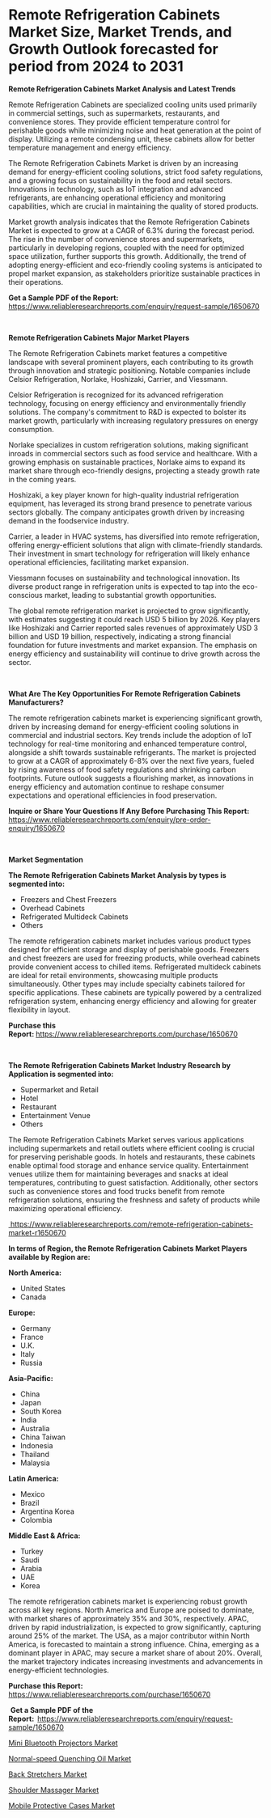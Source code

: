 <p><h1>Remote Refrigeration Cabinets Market Size, Market Trends, and Growth Outlook forecasted for period from 2024 to 2031</h1></p><p><strong>Remote Refrigeration Cabinets Market Analysis and Latest Trends</strong></p>
<p><p>Remote Refrigeration Cabinets are specialized cooling units used primarily in commercial settings, such as supermarkets, restaurants, and convenience stores. They provide efficient temperature control for perishable goods while minimizing noise and heat generation at the point of display. Utilizing a remote condensing unit, these cabinets allow for better temperature management and energy efficiency.</p><p>The Remote Refrigeration Cabinets Market is driven by an increasing demand for energy-efficient cooling solutions, strict food safety regulations, and a growing focus on sustainability in the food and retail sectors. Innovations in technology, such as IoT integration and advanced refrigerants, are enhancing operational efficiency and monitoring capabilities, which are crucial in maintaining the quality of stored products.</p><p>Market growth analysis indicates that the Remote Refrigeration Cabinets Market is expected to grow at a CAGR of 6.3% during the forecast period. The rise in the number of convenience stores and supermarkets, particularly in developing regions, coupled with the need for optimized space utilization, further supports this growth. Additionally, the trend of adopting energy-efficient and eco-friendly cooling systems is anticipated to propel market expansion, as stakeholders prioritize sustainable practices in their operations.</p></p>
<p><strong>Get a Sample PDF of the Report:&nbsp;</strong> <a href="https://www.reliableresearchreports.com/enquiry/request-sample/1650670?utm_campaign=10&utm_medium=2&utm_source=Github&utm_content=ia&utm_term=26092024&utm_id=remote-refrigeration-cabinets">https://www.reliableresearchreports.com/enquiry/request-sample/1650670</a></p>
<p>&nbsp;</p>
<p><strong>Remote Refrigeration Cabinets Major Market Players</strong></p>
<p><p>The Remote Refrigeration Cabinets market features a competitive landscape with several prominent players, each contributing to its growth through innovation and strategic positioning. Notable companies include Celsior Refrigeration, Norlake, Hoshizaki, Carrier, and Viessmann.</p><p>Celsior Refrigeration is recognized for its advanced refrigeration technology, focusing on energy efficiency and environmentally friendly solutions. The company's commitment to R&D is expected to bolster its market growth, particularly with increasing regulatory pressures on energy consumption.</p><p>Norlake specializes in custom refrigeration solutions, making significant inroads in commercial sectors such as food service and healthcare. With a growing emphasis on sustainable practices, Norlake aims to expand its market share through eco-friendly designs, projecting a steady growth rate in the coming years.</p><p>Hoshizaki, a key player known for high-quality industrial refrigeration equipment, has leveraged its strong brand presence to penetrate various sectors globally. The company anticipates growth driven by increasing demand in the foodservice industry.</p><p>Carrier, a leader in HVAC systems, has diversified into remote refrigeration, offering energy-efficient solutions that align with climate-friendly standards. Their investment in smart technology for refrigeration will likely enhance operational efficiencies, facilitating market expansion.</p><p>Viessmann focuses on sustainability and technological innovation. Its diverse product range in refrigeration units is expected to tap into the eco-conscious market, leading to substantial growth opportunities.</p><p>The global remote refrigeration market is projected to grow significantly, with estimates suggesting it could reach USD 5 billion by 2026. Key players like Hoshizaki and Carrier reported sales revenues of approximately USD 3 billion and USD 19 billion, respectively, indicating a strong financial foundation for future investments and market expansion. The emphasis on energy efficiency and sustainability will continue to drive growth across the sector.</p></p>
<p>&nbsp;</p>
<p><strong>What Are The Key Opportunities For Remote Refrigeration Cabinets Manufacturers?</strong></p>
<p><p>The remote refrigeration cabinets market is experiencing significant growth, driven by increasing demand for energy-efficient cooling solutions in commercial and industrial sectors. Key trends include the adoption of IoT technology for real-time monitoring and enhanced temperature control, alongside a shift towards sustainable refrigerants. The market is projected to grow at a CAGR of approximately 6-8% over the next five years, fueled by rising awareness of food safety regulations and shrinking carbon footprints. Future outlook suggests a flourishing market, as innovations in energy efficiency and automation continue to reshape consumer expectations and operational efficiencies in food preservation.</p></p>
<p><strong>Inquire or Share Your Questions If Any Before Purchasing This Report:</strong> <a href="https://www.reliableresearchreports.com/enquiry/pre-order-enquiry/1650670?utm_campaign=10&utm_medium=2&utm_source=Github&utm_content=ia&utm_term=26092024&utm_id=remote-refrigeration-cabinets">https://www.reliableresearchreports.com/enquiry/pre-order-enquiry/1650670</a></p>
<p>&nbsp;</p>
<p><strong>Market Segmentation</strong></p>
<p><strong>The Remote Refrigeration Cabinets Market Analysis by types is segmented into:</strong></p>
<p><ul><li>Freezers and Chest Freezers</li><li>Overhead Cabinets</li><li>Refrigerated Multideck Cabinets</li><li>Others</li></ul></p>
<p><p>The remote refrigeration cabinets market includes various product types designed for efficient storage and display of perishable goods. Freezers and chest freezers are used for freezing products, while overhead cabinets provide convenient access to chilled items. Refrigerated multideck cabinets are ideal for retail environments, showcasing multiple products simultaneously. Other types may include specialty cabinets tailored for specific applications. These cabinets are typically powered by a centralized refrigeration system, enhancing energy efficiency and allowing for greater flexibility in layout.</p></p>
<p><strong>Purchase this Report:&nbsp;</strong><a href="https://www.reliableresearchreports.com/purchase/1650670?utm_campaign=10&utm_medium=2&utm_source=Github&utm_content=ia&utm_term=26092024&utm_id=remote-refrigeration-cabinets">https://www.reliableresearchreports.com/purchase/1650670</a></p>
<p>&nbsp;</p>
<p><strong>The Remote Refrigeration Cabinets Market Industry Research by Application is segmented into:</strong></p>
<p><ul><li>Supermarket and Retail</li><li>Hotel</li><li>Restaurant</li><li>Entertainment Venue</li><li>Others</li></ul></p>
<p><p>The Remote Refrigeration Cabinets Market serves various applications including supermarkets and retail outlets where efficient cooling is crucial for preserving perishable goods. In hotels and restaurants, these cabinets enable optimal food storage and enhance service quality. Entertainment venues utilize them for maintaining beverages and snacks at ideal temperatures, contributing to guest satisfaction. Additionally, other sectors such as convenience stores and food trucks benefit from remote refrigeration solutions, ensuring the freshness and safety of products while maximizing operational efficiency.</p></p>
<p><a href="https://www.reliableresearchreports.com/remote-refrigeration-cabinets-market-r1650670?utm_campaign=10&utm_medium=2&utm_source=Github&utm_content=ia&utm_term=26092024&utm_id=remote-refrigeration-cabinets">&nbsp;https://www.reliableresearchreports.com/remote-refrigeration-cabinets-market-r1650670</a></p>
<p><strong>In terms of Region, the Remote Refrigeration Cabinets Market Players available by Region are:</strong></p>
<p>
    <p> <strong> North America: </strong>
        <ul>
            <li>United States</li>
            <li>Canada</li>
        </ul>
        </p> 
    <p> <strong> Europe: </strong>
        <ul>
            <li>Germany</li>
            <li>France</li>
            <li>U.K.</li>
            <li>Italy</li>
            <li>Russia</li>
        </ul>
        </p> 
    <p> <strong> Asia-Pacific: </strong>
        <ul>
            <li>China</li>
            <li>Japan</li>
            <li>South Korea</li>
            <li>India</li>
            <li>Australia</li>
            <li>China Taiwan</li>
            <li>Indonesia</li>
            <li>Thailand</li>
            <li>Malaysia</li>
        </ul>
        </p> 
    <p> <strong> Latin America: </strong>
        <ul>
            <li>Mexico</li>
            <li>Brazil</li>
            <li>Argentina Korea</li>
            <li>Colombia</li>
        </ul>
        </p> 
    <p> <strong> Middle East & Africa: </strong>
        <ul>
            <li>Turkey</li>
            <li>Saudi</li>
            <li>Arabia</li>
            <li>UAE</li>
            <li>Korea</li>
        </ul>
    </p>
    </p>
<p><p>The remote refrigeration cabinets market is experiencing robust growth across all key regions. North America and Europe are poised to dominate, with market shares of approximately 35% and 30%, respectively. APAC, driven by rapid industrialization, is expected to grow significantly, capturing around 25% of the market. The USA, as a major contributor within North America, is forecasted to maintain a strong influence. China, emerging as a dominant player in APAC, may secure a market share of about 20%. Overall, the market trajectory indicates increasing investments and advancements in energy-efficient technologies.</p></p>
<p><strong>Purchase this Report: </strong><a href="https://www.reliableresearchreports.com/purchase/1650670?utm_campaign=10&utm_medium=2&utm_source=Github&utm_content=ia&utm_term=26092024&utm_id=remote-refrigeration-cabinets">https://www.reliableresearchreports.com/purchase/1650670</a></p>
<p>&nbsp;<strong>Get a Sample PDF of the Report:&nbsp;&nbsp;</strong><a href="https://www.reliableresearchreports.com/enquiry/request-sample/1650670?utm_campaign=10&utm_medium=2&utm_source=Github&utm_content=ia&utm_term=26092024&utm_id=remote-refrigeration-cabinets">https://www.reliableresearchreports.com/enquiry/request-sample/1650670</a></p>
<p><strong></strong></p>
<p><p><a href="https://www.linkedin.com/pulse/analyzing-mini-bluetooth-projectors-market-dynamics-growth-drivers-ywdic?trackingId=x5%2B6COm%2FTQCuzXfheKnVZg%3D%3D&utm_campaign=10&utm_medium=2&utm_source=Github&utm_content=ia&utm_term=26092024&utm_id=remote-refrigeration-cabinets">Mini Bluetooth Projectors Market</a></p><p><a href="https://github.com/JubayerMia832/Market-Research-Report-List-1/blob/main/normal-speed-quenching-oil-market.md?utm_campaign=10&utm_medium=2&utm_source=Github&utm_content=ia&utm_term=26092024&utm_id=remote-refrigeration-cabinets">Normal-speed Quenching Oil Market</a></p><p><a href="https://www.linkedin.com/pulse/back-stretchers-market-size-growth-industry-analysis-segmentation-sfzsc?trackingId=p4zl5KInSJyeP0k%2B3MPtcA%3D%3D&utm_campaign=10&utm_medium=2&utm_source=Github&utm_content=ia&utm_term=26092024&utm_id=remote-refrigeration-cabinets">Back Stretchers Market</a></p><p><a href="https://issuu.com/reportprime-2/docs/shoulder-massager-market-size-2030._e6375e501d6d86?utm_campaign=10&utm_medium=2&utm_source=Github&utm_content=ia&utm_term=26092024&utm_id=remote-refrigeration-cabinets">Shoulder Massager Market</a></p><p><a href="https://issuu.com/reportprime-2/docs/mobile-protective-cases-market-size_1e6f9512c7681f?utm_campaign=10&utm_medium=2&utm_source=Github&utm_content=ia&utm_term=26092024&utm_id=remote-refrigeration-cabinets">Mobile Protective Cases Market</a></p></p>